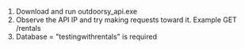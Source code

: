 1. Download and run outdoorsy_api.exe
2. Observe the API IP and try making requests toward it. Example GET /rentals
3. Database = "testingwithrentals" is required
